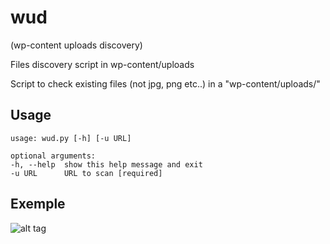 # wud

(wp-content uploads discovery)

Files discovery script in wp-content/uploads

Script to check existing files (not jpg, png etc..) in a "wp-content/uploads/"


## Usage

```
usage: wud.py [-h] [-u URL]

optional arguments:
-h, --help  show this help message and exit
-u URL      URL to scan [required]
```

## Exemple

![alt tag](https://github.com/c0dejump/wud/blob/main/static/exemple.png)
